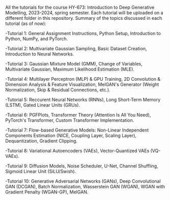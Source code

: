 All the tutorials for the course HY-673: Introduction to Deep Generative Modelling, 2023-2024, spring semester. Each tutorial will be uploaded on a different folder in this repository. Summary of the topics discussed in each tutorial (as of now):

-Tutorial 1: General Assignment Instructions, Python Setup, Introduction to Python, NumPy, and PyTorch.

-Tutorial 2: Multivariate Gaussian Sampling, Basic Dataset Creation, Introduction to Neural Networks.

-Tutorial 3: Gaussian Mixture Model (GMM), Change of Variables, Multivariate Gaussian, Maximum Likelihood Estimation (MLE).

-Tutorial 4: Multilayer Perceptron (MLP) & GPU Training, 2D Convolution & Dimension Analysis & Feature Visualization, MelGAN's Generator (Weight Normalization, Skip & Residual Connections, etc.).

-Tutorial 5: Reccurent Neural Networks (RNNs), Long Short-Term Memory (LSTM), Gated Linear Units (GRUs).

-Tutorial 6: PGFPlots, Transformer Theory (Attention Is All You Need), PyTorch's Transformer, Custom Transformer Implementation.

-Tutorial 7: Flow-based Generative Models: Non-Linear Independent Components Estimation (NICE, Coupling Layer, Scaling Layer), Dequantization, Gradient Clipping.

-Tutorial 8: Variational Autoencoders (VAEs), Vector-Quantized VAEs (VQ-VAEs).

-Tutorial 9: Diffusion Models, Noise Scheduler, U-Net, Channel Shuffling, Sigmoid Linear Unit (SiLU/Swish).

-Tutorial 10: Generative Adversarial Networks (GANs), Deep Convolutional GAN (DCGAN), Batch Normalization, Wasserstein GAN (WGAN), WGAN with Gradient Penalty (WGAN-GP), MelGAN.
